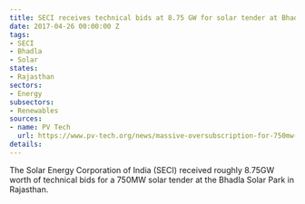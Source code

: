 ```yaml
---
title: SECI receives technical bids at 8.75 GW for solar tender at Bhadla
date: 2017-04-26 00:00:00 Z
tags:
- SECI
- Bhadla
- Solar
states:
- Rajasthan
sectors:
- Energy
subsectors:
- Renewables
sources:
- name: PV Tech
  url: https://www.pv-tech.org/news/massive-oversubscription-for-750mw-solar-tender-in-indias-rajasthan
details: 
---
```


The Solar Energy Corporation of India (SECI) received roughly 8.75GW worth of technical bids for a 750MW solar tender at the Bhadla Solar Park in Rajasthan.
